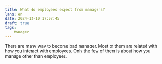 ```yaml
---
title: What do employees expect from managers?
lang: en
date: 2024-12-10 17:07:45
draft: true
tags:
  - Manager
---
```


There are many way to become bad manager. Most of them are related with how you interact with employees. Only the few of them is about how you manage other than employees.